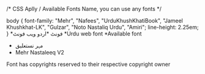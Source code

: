 /* CSS Aplly / Available Fonts Name, you can use any fonts  */

body {
    font-family: "Mehr", "Nafees", "UrduKhushKhatiBook", "Jameel Khushkhat-LK", "Gulzar", "Noto Nastaliq Urdu", "Amiri";
   line-height: 2.25em;
}
 *فونٹ
 *اردو ویب فونٹ
*Urdu web font 
*Available font
* مہر نستعلیق
* Mehr Nastaleeq V2

Font has copyrights reserved to their respective copyright owner
